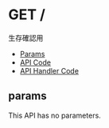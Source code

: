 # GET /

生存確認用

- [Params](#params)
- [API Code](/src/endpoints/.js)
- [API Handler Code](/src/handlers/web/.js)

## params

This API has no parameters.